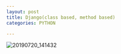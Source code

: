 ```yaml
---
layout: post
title: Django(class based, method based)
categories: PYTHON

---
```


![20190720_141432](https://user-images.githubusercontent.com/47915302/61574320-ffb25780-aaf8-11e9-87ff-d264c1b1f14f.png)
